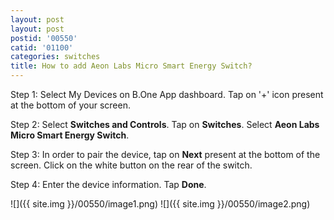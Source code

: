 ```yaml
---
layout: post
layout: post
postid: '00550'
catid: '01100'
categories: switches
title: How to add Aeon Labs Micro Smart Energy Switch?
---
```


Step 1: Select My Devices on B.One App dashboard. Tap on '+' icon present at the bottom of your screen.

Step 2: Select **Switches and Controls**. Tap on **Switches**. Select **Aeon Labs Micro Smart Energy Switch**.

Step 3: In order to pair the device, tap on **Next** present at the bottom of the screen. Click on the white button on the rear of the switch.

Step 4: Enter the device information. Tap **Done**.

  ![]({{ site.img }}/00550/image1.png) ![]({{ site.img }}/00550/image2.png)